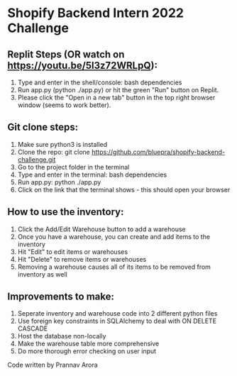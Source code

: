# Shopify Backend Intern 2022 Challenge

## Replit Steps (OR watch on https://youtu.be/5l3z72WRLpQ):
1. Type and enter in the shell/console: bash dependencies
2. Run app.py (python ./app.py) or hit the green "Run" button on Replit.
3. Please click the "Open in a new tab" button in the top right browser window (seems to work better).
   
## Git clone steps:
1. Make sure python3 is installed
2. Clone the repo: git clone https://github.com/bluepra/shopify-backend-challenge.git
3. Go to the project folder in the terminal
4. Type and enter in the terminal: bash dependencies
6. Run app.py: python ./app.py
7. Click on the link that the terminal shows - this should open your browser

## How to use the inventory:
1. Click the Add/Edit Warehouse button to add a warehouse
2. Once you have a warehouse, you can create and add items to the inventory
3. Hit "Edit" to edit items or warehouses
4. Hit "Delete" to remove items or warehouses
5. Removing a warehouse causes all of its items to be removed from inventory as well


## Improvements to make:
1. Seperate inventory and warehouse code into 2 different python files
2. Use foreign key constraints in SQLAlchemy to deal with ON DELETE CASCADE 
3. Host the database non-locally
4. Make the warehouse table more comprehensive
5. Do more thorough error checking on user input


Code written by Prannav Arora



